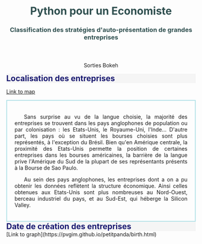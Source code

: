 <header>
    <font color = darkslategrey>
        <h1 style="text-align:center;">Python pour un Economiste</h1>
        <h3 style="text-align:center;">Classification des stratégies d'auto-présentation de grandes entreprises</h3>
    </font>
</header>


<div>
    <p style="text-align:center;font:courier">Sorties Bokeh</p>
</div>

<h2 style="color:midnightblue;background-color:whitesmoke;margin:0px">Localisation des entreprises</h2>

[Link to map](https://pvgim.github.io/petitpanda/locate.html)

<div style="text-indent:25px;border: 2px solid powderblue;padding: 20px;">
    <p style="text-align:justify;"> Sans surprise au vu de la langue choisie, la majorité des entreprises se trouvent dans les pays anglophones de population ou par colonisation : les Etats-Unis, le Royaume-Uni, l'Inde... D'autre part, les pays où se situent les bourses choisies sont plus représentés, à l'exception du Brésil. Bien qu'en Amérique centrale, la proximité des Etats-Unis permette la position de certaines entreprises dans les bourses américaines, la barrière de la langue prive l'Amérique du Sud de la plupart de ses représentants présents à la Bourse de Sao Paulo. 
    </p>
    <p style="text-align:justify;"> Au sein des pays anglophones, les entreprises dont a on a pu obtenir les données reflètent la structure économique. Ainsi celles obtenues aux Etats-Unis sont plus nombreuses au Nord-Ouest, berceau industriel du pays, et au Sud-Est, qui héberge la Silicon Valley.
    </p>
</div>

<h2 style="color:midnightblue;background-color:whitesmoke;margin:0px">Date de création des entreprises</h2>
[Link to graph](https://pvgim.github.io/petitpanda/birth.html)

